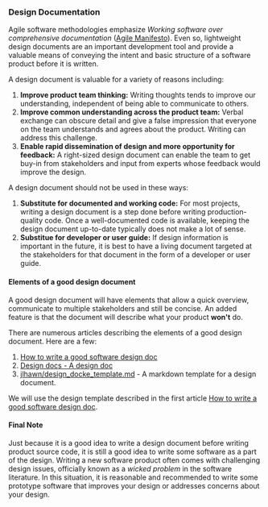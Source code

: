 ### Design Documentation

Agile software methodologies emphasize _Working software over comprehensive documentation_ ([Agile Manifesto](https://agilemanifesto.org)).  Even so, lightweight design documents are an important development tool and provide a valuable means of conveying the intent and basic structure of a software product before it is written.

A design document is valuable for a variety of reasons including:
1. **Improve product team thinking:** Writing thoughts tends to improve our understanding, independent of being able to communicate to others.
1. **Improve common understanding across the product team:** Verbal exchange can obscure detail and give a false impression that everyone on the team understands and agrees about the product.  Writing can address this challenge.
1. **Enable rapid dissemination of design and more opportunity for feedback:** A right-sized design document can enable the team to get buy-in from stakeholders and input from experts whose feedback would improve the design.

A design document should not be used in these ways:
1. **Substitute for documented and working code:** For most projects, writing a design document is a step done before writing production-quality code. Once a well-documented code is available, keeping the design document up-to-date typically does not make a lot of sense.  
1. **Substitue for developer or user guide:** If design information is important in the future, it is best to have a living document targeted at the stakeholders for that document in the form of a developer or user guide.

#### Elements of a good design document

A good design document will have elements that allow a quick overview, communicate to multiple stakeholders and still be concise.  An added feature is that the document will describe what your product **won't** do.

There are numerous articles describing the elements of a good design document. Here are a few:
1. [How to write a good software design doc](https://medium.freecodecamp.org/how-to-write-a-good-software-design-document-66fcf019569c)
1. [Design docs - A design doc](https://medium.com/@cramforce/design-docs-a-design-doc-a152f4484c6b)
1. [jlhawn/design_docke_template.md](https://gist.github.com/jlhawn/0a861fb21e162bf367ad) - A markdown template for a design document.

We will use the design template described in the first article [How to write a good software design doc](https://medium.freecodecamp.org/how-to-write-a-good-software-design-document-66fcf019569c).

#### Final Note

Just because it is a good idea to write a design document before writing product source code, it is still a good idea to write some software as a part of the design.  Writing a new software product often comes with challenging design issues, officially known as a _wicked problem_ in the software literature.  In this situation, it is reasonable and recommended to write some prototype software that improves your design or addresses concerns about your design. 
